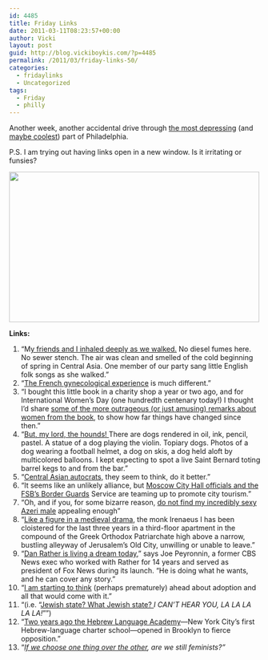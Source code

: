 ```yaml
---
id: 4485
title: Friday Links
date: 2011-03-11T08:23:57+00:00
author: Vicki
layout: post
guid: http://blog.vickiboykis.com/?p=4485
permalink: /2011/03/friday-links-50/
categories:
  - fridaylinks
  - Uncategorized
tags:
  - Friday
  - philly
---
```

Another week, another accidental drive through [the most depressing](http://en.wikipedia.org/wiki/North_Philadelphia) (and [maybe coolest](http://en.wikipedia.org/wiki/File:SusquehannaBroad.jpg)) part of Philadelphia.

P.S. I am trying out having links open in a new window. Is it irritating or funsies?

[<img class="aligncenter size-full wp-image-4545" title="wpid-IMAG0675.jpg" src="http://blog.vickiboykis.com/wp-content/uploads/2011/03/wpid-IMAG0675.jpg" alt="" width="500" height="300" />](http://blog.vickiboykis.com/wp-content/uploads/2011/03/wpid-IMAG0675.jpg)

**Links:**

  1. &#8220;M<a href="http://transitionland.wordpress.com/2011/03/11/springtime-sunshine-wind-and-warplanes/" target="_blank">y friends and I inhaled deeply as we walked.</a> No diesel fumes here. No sewer stench. The air was clean and smelled of the cold beginning of spring in Central Asia. One member of our party sang little English folk songs as she walked.&#8221;
  2. &#8220;<a href="http://sex.bitchbuzz.com/french-vs-american-sexuality.html" target="_blank">The French gynecological experience</a> is much different.&#8221;
  3. &#8220;I bought this little book in a charity shop a year or two ago, and for International Women&#8217;s Day (one hundredth centenary today!) I thought I&#8217;d share <a href="http://annabelvita.com/etiquette-for-ladies-in-celebration-of-intern?c=1#comments" target="_blank">some of the more outrageous (or just amusing) remarks about women from the book</a>, to show how far things have changed since then.&#8221;
  4. &#8220;<a href="http://www.phillymag.com/restaurants/articles/review_white_dog_cafe/" target="_blank">But, my lord, the hounds! </a>There are dogs rendered in oil, ink, pencil, pastel. A statue of a dog playing the violin. Topiary dogs. Photos of a dog wearing a football helmet, a dog on skis, a dog held aloft by multicolored balloons. I kept expecting to spot a live Saint Bernard toting barrel kegs to and from the bar.&#8221;
  5. &#8220;<a href="http://www.economist.com/node/18285625" target="_blank">Central Asian autocrats</a>, they seem to think, do it better.&#8221;
  6. &#8220;It seems like an unlikely alliance, but <a href="http://themoscownews.com/russia/20110305/188474945.html" target="_blank">Moscow City Hall officials and the FSB’s Border Guards</a> Service are teaming up to promote city tourism.&#8221;
  7. &#8220;Oh, and if you, for some bizarre reason, <a href="http://scaryazeri.blogspot.com/2011/03/happy-international-womens-day.html" target="_blank">do not find my incredibly sexy Azeri male</a> appealing enough&#8221;
  8. &#8220;<a href="http://www.nytimes.com/2011/03/08/world/middleeast/08jerusalem.html?_r=1&ref=global-home" target="_blank">Like a figure in a medieval drama</a>, the monk Irenaeus I has been cloistered for the last three years in a third-floor apartment in the compound of the Greek Orthodox Patriarchate high above a narrow, bustling alleyway of Jerusalem’s Old City, unwilling or unable to leave.&#8221;
  9. &#8220;<a href="http://motherjones.com/media/2011/02/dan-rather-reports-mark-cuban-hd-net" target="_blank">Dan Rather is living a dream today</a>,&#8221; says Joe Peyronnin, a former CBS News exec who worked with Rather for 14 years and served as president of Fox News during its launch. &#8220;He is doing what he wants, and he can cover any story.&#8221;
 10. &#8220;<a href="http://fosterparentingadventures.blogspot.com/2011/03/adoption-and-conversion-its-going-to-be.html" target="_blank">I am starting to think</a> (perhaps prematurely) ahead about adoption and all that would come with it.&#8221;
 11. &#8220;(i.e. “<a href="http://gubbiofarabia.tumblr.com/post/3763119940" target="_blank">Jewish state? What Jewish state? </a>_I CAN’T HEAR YOU, LA LA LA LA LA!_”&#8221;)
 12. &#8220;<a href="http://www.tabletmag.com/life-and-religion/60959/hebrew-school/?utm_source=rss&utm_medium=rss&utm_campaign=hebrew-school" target="_blank">Two years ago the Hebrew Language Academy</a>—New York City’s first Hebrew-language charter school—opened in Brooklyn to fierce opposition.&#8221;
 13. &#8220;_<a href="http://harrietmay.com/2011/03/03/the-choices-we-have-2/" target="_blank">If we choose one thing over the other</a>, are we still feminists?&#8221;_